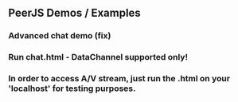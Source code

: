 ## PeerJS Demos / Examples

### Advanced chat demo (fix)
### Run chat.html - DataChannel supported only!
### In order to access A/V stream, just run the .html on your 'localhost' for testing purposes.

